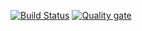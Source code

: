 [![Build Status](https://travis-ci.com/MrFroop/pcbview.svg?branch=master)](https://travis-ci.com/MrFroop/pcbview)
[![Quality gate](https://sonarcloud.io/api/project_badges/measure?project=pcbview&metric=alert_status)](https://sonarcloud.io/organizations/mrfroop-github/projects)

